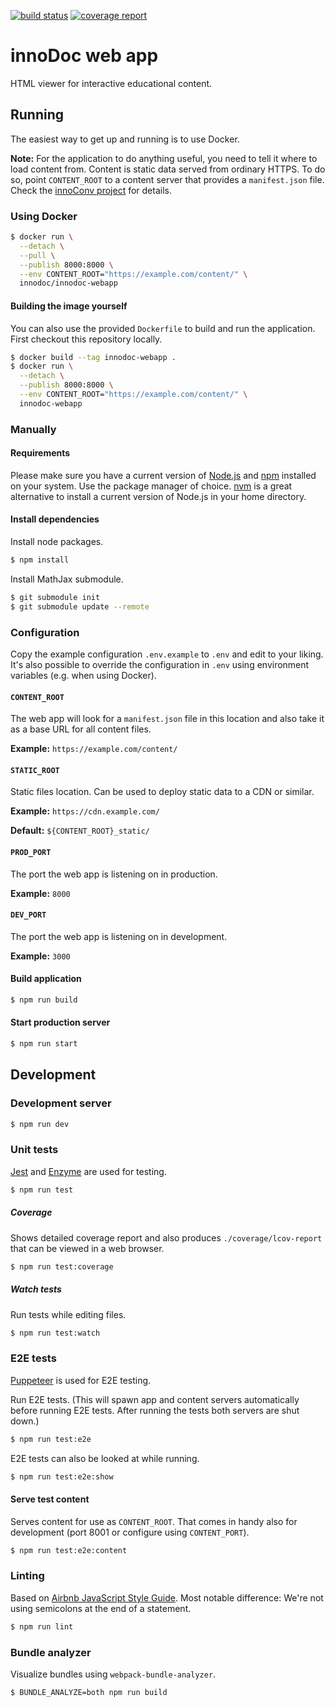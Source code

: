 [![build status](https://gitlab.tubit.tu-berlin.de/innodoc/innodoc-webapp/badges/master/build.svg)](https://gitlab.tubit.tu-berlin.de/innodoc/innodoc-webapp/commits/master) [![coverage report](https://gitlab.tubit.tu-berlin.de/innodoc/innodoc-webapp/badges/master/coverage.svg)](https://gitlab.tubit.tu-berlin.de/innodoc/innodoc-webapp/commits/master)

# innoDoc web app

HTML viewer for interactive educational content.

## Running

The easiest way to get up and running is to use Docker.

**Note:** For the application to do anything useful, you need to tell it where
to load content from. Content is static data served from ordinary HTTPS. To do
so, point `CONTENT_ROOT` to a content server that provides a `manifest.json`
file. Check the [innoConv project](innodoc/innoconv) for details.

### Using Docker

```sh
$ docker run \
  --detach \
  --pull \
  --publish 8000:8000 \
  --env CONTENT_ROOT="https://example.com/content/" \
  innodoc/innodoc-webapp
```

#### Building the image yourself

You can also use the provided `Dockerfile` to build and run the application.
First checkout this repository locally.

```sh
$ docker build --tag innodoc-webapp .
$ docker run \
  --detach \
  --publish 8000:8000 \
  --env CONTENT_ROOT="https://example.com/content/" \
  innodoc-webapp
```

### Manually

#### Requirements

Please make sure you have a current version of [Node.js](https://nodejs.org/)
and [npm](https://www.npmjs.com/) installed on your system. Use the package
manager of choice. [nvm](https://github.com/creationix/nvm) is a great
alternative to install a current version of Node.js in your home directory.

#### Install dependencies

Install node packages.

```sh
$ npm install
```

Install MathJax submodule.

```sh
$ git submodule init
$ git submodule update --remote
```

### Configuration

Copy the example configuration `.env.example` to `.env` and edit to your
liking. It's also possible to override the configuration in `.env` using
environment variables (e.g. when using Docker).

#### `CONTENT_ROOT`

The web app will look for a `manifest.json` file in this location and also
take it as a base URL for all content files.

**Example:** `https://example.com/content/`

#### `STATIC_ROOT`

Static files location. Can be used to deploy static data to a CDN or similar.

**Example:** `https://cdn.example.com/`

**Default:** `${CONTENT_ROOT}_static/`

#### `PROD_PORT`

The port the web app is listening on in production.

**Example:** `8000`

#### `DEV_PORT`

The port the web app is listening on in development.

**Example:** `3000`

#### Build application

```sh
$ npm run build
```

#### Start production server

```sh
$ npm run start
```

## Development

### Development server

```sh
$ npm run dev
```

### Unit tests

[Jest](https://jestjs.io/) and [Enzyme](http://airbnb.io/enzyme/) are used for testing.

```sh
$ npm run test
```

##### Coverage

Shows detailed coverage report and also produces `./coverage/lcov-report` that
can be viewed in a web browser.

```sh
$ npm run test:coverage
```

##### Watch tests

Run tests while editing files.

```sh
$ npm run test:watch
```

### E2E tests

[Puppeteer](https://pptr.dev/) is used for E2E testing.

Run E2E tests. (This will spawn app and content servers automatically before
running E2E tests. After running the tests both servers are shut down.)

```sh
$ npm run test:e2e
```

E2E tests can also be looked at while running.

```sh
$ npm run test:e2e:show
```

#### Serve test content

Serves content for use as `CONTENT_ROOT`. That comes in handy also for
development (port 8001 or configure using `CONTENT_PORT`).

```sh
$ npm run test:e2e:content
```

### Linting

Based on [Airbnb JavaScript Style Guide](https://github.com/airbnb/javascript).
Most notable difference: We're not using semicolons at the end of a statement.

```sh
$ npm run lint
```

### Bundle analyzer

Visualize bundles using `webpack-bundle-analyzer`.

```sh
$ BUNDLE_ANALYZE=both npm run build
```
